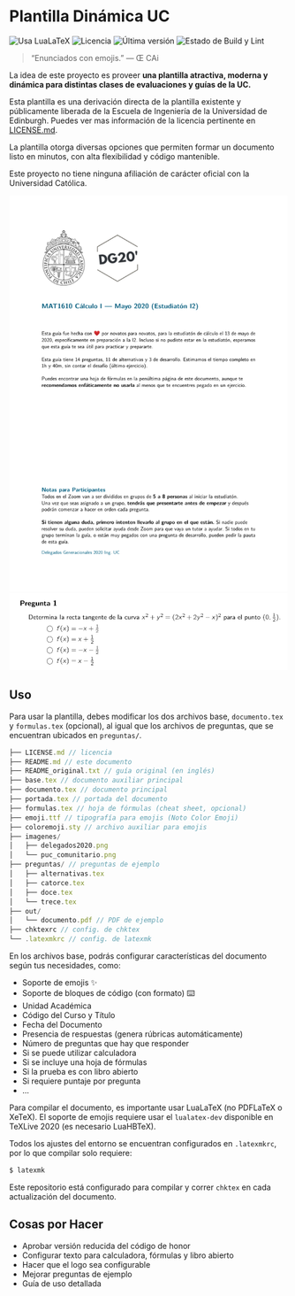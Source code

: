 # Plantilla Dinámica UC

![Usa LuaLaTeX](https://img.shields.io/badge/usa-LuaLaTeX-blueviolet?style=flat-square&logo=latex)
![Licencia](https://img.shields.io/badge/licencia-cc--by--4.0-success?style=flat-square&logo=creative-commons)
![Última versión](https://img.shields.io/github/v/release/agucova/plantilla-uc?include_prereleases&label=versión&style=flat-square)
![Estado de Build y Lint](https://img.shields.io/github/workflow/status/agucova/plantilla-uc/Lint%20y%20Compilaci%C3%B3n?label=revisi%C3%B3n&style=flat-square)



> “Enunciados con emojis.”
> — Œ CAi

La idea de este proyecto es proveer **una plantilla atractiva, moderna y dinámica para distintas clases de evaluaciones y guías de la UC.**

Esta plantilla es una derivación directa de la plantilla existente y públicamente liberada de la Escuela de Ingeniería de la Universidad de Edinburgh. Puedes ver mas información de la licencia pertinente en [LICENSE.md](LICENSE.md).

La plantilla otorga diversas opciones que permiten formar un documento listo en minutos, con alta flexibilidad y código mantenible.

Este proyecto no tiene ninguna afiliación de carácter oficial con la Universidad Católica.
<p align="center">
<img src="ejemplos/portada.png" title="Portada de ejemplo" alt="Portada" width="600px" />
<img src="ejemplos/alternativa.png" title="Pregunta de alternativas de ejemplo" alt="Pregunta" width="600px" />
</p>

## Uso

Para usar la plantilla, debes modificar los dos archivos base, `documento.tex` y `formulas.tex` (opcional), al igual que los archivos de preguntas, que se encuentran ubicados en `preguntas/`.

```js
├── LICENSE.md // licencia
├── README.md // este documento
├── README_original.txt // guía original (en inglés)
├── base.tex // documento auxiliar principal
├── documento.tex // documento principal
├── portada.tex // portada del documento
├── formulas.tex // hoja de fórmulas (cheat sheet, opcional)
├── emoji.ttf // tipografía para emojis (Noto Color Emoji)
├── coloremoji.sty // archivo auxiliar para emojis
├── imagenes/
│   ├── delegados2020.png
│   └── puc_comunitario.png
├── preguntas/ // preguntas de ejemplo
│   ├── alternativas.tex
│   ├── catorce.tex
│   ├── doce.tex
│   └── trece.tex
├── out/
│   └── documento.pdf // PDF de ejemplo
├── chktexrc // config. de chktex
└── .latexmkrc // config. de latexmk
```
En los archivos base, podrás configurar características del documento según tus necesidades, como:

- Soporte de emojis ✨
- Soporte de bloques de código (con formato) ⌨️
- Unidad Académica
- Código del Curso y Título
- Fecha del Documento
- Presencia de respuestas (genera rúbricas automáticamente)
- Número de preguntas que hay que responder
- Si se puede utilizar calculadora
- Si se incluye una hoja de fórmulas
- Si la prueba es con libro abierto
- Si requiere puntaje por pregunta
- ...

Para compilar el documento, es importante usar LuaLaTeX (no PDFLaTeX o XeTeX). El soporte de emojis requiere usar el `lualatex-dev` disponible en TeXLive 2020 (es necesario LuaHBTeX).

Todos los ajustes del entorno se encuentran configurados en `.latexmkrc`, por lo que compilar solo requiere:

```bash
$ latexmk
```

Este repositorio está configurado para compilar y correr `chktex` en cada actualización del documento.

## Cosas por Hacer

- Aprobar versión reducida del código de honor
- Configurar texto para calculadora, fórmulas y libro abierto
- Hacer que el logo sea configurable
- Mejorar preguntas de ejemplo
- Guía de uso detallada
